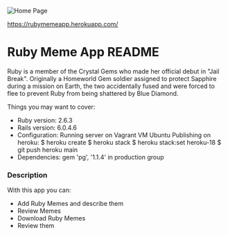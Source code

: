 ![Home Page](https://user-images.githubusercontent.com/94543524/157724548-3da9e036-949c-4a62-9681-0cebf1de5d53.png)

https://rubymemeapp.herokuapp.com/

# Ruby Meme App README

Ruby is a member of the Crystal Gems who made her official debut in "Jail Break". Originally a Homeworld Gem soldier assigned to protect Sapphire during a mission on Earth, the two accidentally fused and were forced to flee to prevent Ruby from being shattered by Blue Diamond.

Things you may want to cover:

- Ruby version: 2.6.3
- Rails version: 6.0.4.6
- Configuration:
  Running server on Vagrant VM Ubuntu
  Publishing on heroku:
  $ heroku create
  $ heroku stack
  $ heroku stack:set heroku-18
  $ git push heroku main
- Dependencies:
  gem 'pg', '1.1.4' in production group

### Description

With this app you can:

- Add Ruby Memes and describe them
- Review Memes
- Download Ruby Memes
- Review them

